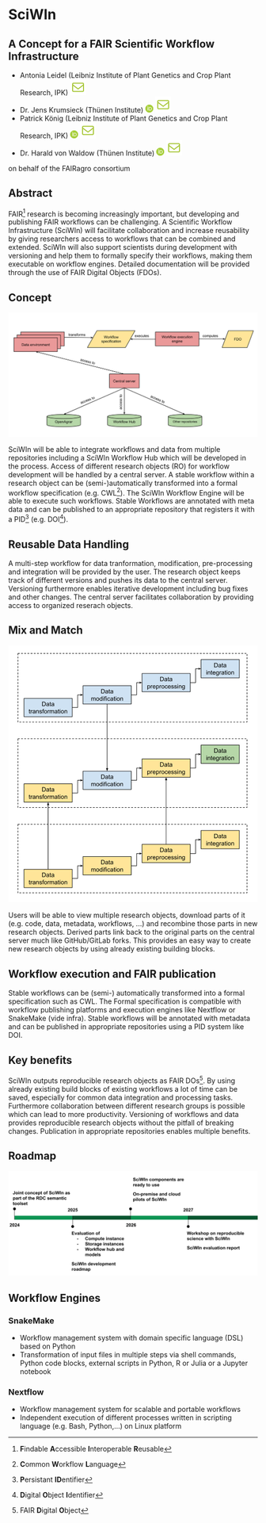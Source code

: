 # SciWIn
## A Concept for a FAIR Scientific Workflow Infrastructure

- Antonia Leidel (Leibniz Institute of Plant Genetics and Crop Plant Research, IPK) [![E-Mail](./assets/mail.svg)](mailto:leidel@ipk-gatersleben.de)
- Dr. Jens Krumsieck (Thünen Institute) [![ORCID: 0000-0001-6242-5846](./assets/orcid.png)](https://orcid.org/0000-0001-6242-5846) [![E-Mail](./assets/mail.svg)](mailto:jens.krumsieck@thuenen.de)
- Patrick König (Leibniz Institute of Plant Genetics and Crop Plant Research, IPK) [![ORCID: 0000-0002-8948-6793](./assets/orcid.png)](https://orcid.org/0000-0002-8948-6793) [![E-Mail](./assets/mail.svg)](mailto:koenig@ipk-gatersleben.de)
- Dr. Harald von Waldow (Thünen Institute) [![ORCID: 0000-0003-4800-2833](./assets/orcid.png)](https://orcid.org/0000-0003-4800-2833) [![E-Mail](./assets/mail.svg)](mailto:harald.vonwaldow@thuenen.de)

on behalf of the FAIRagro consortium


## Abstract

FAIR[^1] research is becoming increasingly important, but developing and publishing FAIR workflows can be challenging. A Scientific Workflow Infrastructure (SciWIn) will facilitate collaboration and increase reusability by giving researchers access to workflows that can be combined and extended. SciWIn will also support scientists during development with versioning and help them to formally specify their workflows, making them executable on workflow engines. Detailed documentation will be provided through the use of FAIR Digital Objects (FDOs). 
 

## Concept
![Concept](./assets/concept3.svg)

SciWIn will be able to integrate workflows and data from multiple repositories including a SciWIn Workflow Hub which will be developed in the process. Access of different research objects (RO) for workflow development will be handled by a central server. A stable workflow within a research object can be (semi-)automatically transformed into a formal workflow specification (e.g. CWL[^2]).
The SciWIn Workflow Engine will be able to execute such workflows. Stable Workflows are annotated with meta data and can be published to an appropriate repository that registers it with a PID[^3] (e.g. DOI[^4]).

## Reusable Data Handling
A multi-step workflow for data tranformation, modification, pre-processing and integration will be provided by the user. The research object keeps track of different versions and pushes its data to the central server. Versioning furthermore enables iterative development including bug fixes and other changes. The central server facilitates collaboration by providing access to organized reserach objects.

## Mix and Match
![mix and match](./assets/mixnmatch.svg)

Users will be able to view multiple research objects, download parts of it (e.g. code, data, metadata, workflows, ...) and recombine those parts in new research objects. Derived parts link back to the original parts on the central server much like GitHub/GitLab forks. This provides an easy way to create new research objects by using already existing building blocks.

## Workflow execution and FAIR publication
Stable workflows can be (semi-) automatically transformed into a formal specification such as CWL. The Formal specification is compatible with workflow publishing platforms and execution engines like Nextflow or SnakeMake (vide infra). Stable workflows will be annotated with metadata and can be published in appropriate repositories using a PID system like DOI.

## Key benefits
SciWIn outputs reproducible research objects as FAIR DOs[^5]. By using already existing build blocks of existing workflows a lot of time can be saved, especially for common data integration and processing tasks. Furthermore collaboration between different research groups is possible which can lead to more productivity. Versioning of workflows and data provides reproducible research objects without the pitfall of breaking changes. Publication in appropriate repositories enables multiple benefits.

## Roadmap
![Roadmap](./assets/roadmap.svg)

## Workflow Engines
### SnakeMake
- Workflow management system with domain specific language (DSL) based on Python
- Transformation of input files in multiple steps via shell commands, Python code blocks, external scripts in Python, R or Julia or a Jupyter notebook

### Nextflow
- Workflow management system for scalable and portable workflows
- Independent execution of different processes written in scripting language (e.g. Bash, Python,...) on Linux platform 

[^1]: **F**indable **A**ccessible **I**nteroperable **R**eusable
[^2]: **C**ommon **W**orkflow **L**anguage
[^3]: **P**ersistant **ID**entifier
[^4]: **D**igital **O**bject **I**dentifier
[^5]: FAIR **D**igital **O**bject